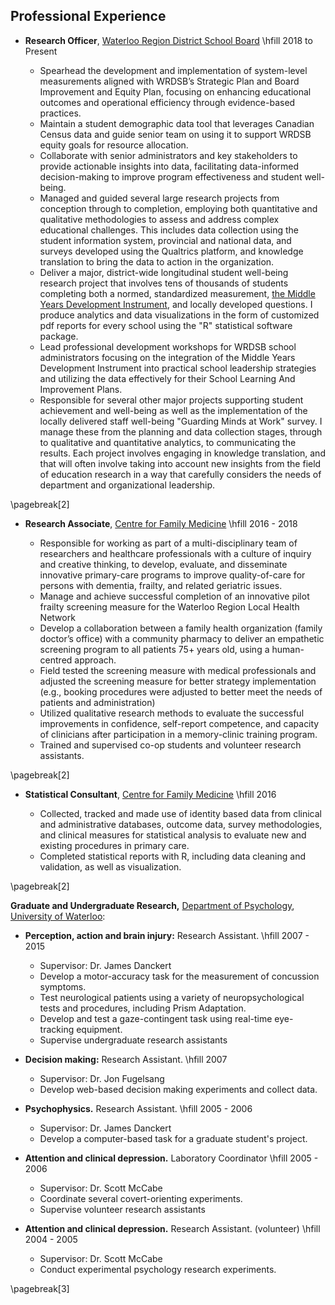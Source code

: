 ## Professional Experience

* **Research Officer**, [Waterloo Region District School Board](https://www.wrdsb.ca/about-the-wrdsb/research/) \hfill  2018 to Present

  + Spearhead the development and implementation of system-level measurements aligned with WRDSB’s Strategic Plan and Board Improvement and Equity Plan, focusing on enhancing educational outcomes and operational efficiency through evidence-based practices.
  + Maintain a student demographic data tool that leverages Canadian Census data and guide senior team on using it to support WRDSB equity goals for resource allocation.
  + Collaborate with senior administrators and key stakeholders to provide actionable insights into data, facilitating data-informed decision-making to improve program effectiveness and student well-being.
  + Managed and guided several large research projects from conception through to completion, employing both quantitative and qualitative methodologies to assess and address complex educational challenges. This includes data collection using the student information system, provincial and national data, and surveys developed using the Qualtrics platform, and knowledge translation to bring the data to action in the organization.
  + Deliver a major, district-wide longitudinal student well-being research project that involves tens of thousands of students completing both a normed, standardized measurement, [the Middle Years Development Instrument](https://earlylearning.ubc.ca/monitoring-system/mdi/mdi-overview/), and locally developed questions. I produce analytics and data visualizations in the form of customized pdf reports for every school using the "R" statistical software package.
  + Lead professional development workshops for WRDSB school administrators focusing on the integration of the Middle Years Development Instrument into practical school leadership strategies and utilizing the data effectively for their School Learning And Improvement Plans.
  + Responsible for several other major projects supporting student achievement and well-being as well as the implementation of the locally delivered staff well-being "Guarding Minds at Work" survey. I manage these from the planning and data collection stages, through to qualitative and quantitative analytics, to communicating the results. Each project involves engaging in knowledge translation, and that will often involve taking into account new insights from the field of education research in a way that carefully considers the needs of department and organizational leadership.

\pagebreak[2]

* **Research Associate**, [Centre for Family Medicine](https://family-medicine.ca/)  \hfill 2016 - 2018

  + Responsible for working as part of a multi-disciplinary team of researchers and healthcare professionals with a culture of inquiry and creative thinking, to develop, evaluate, and disseminate innovative primary-care programs to improve quality-of-care for persons with dementia, frailty, and related geriatric issues.
  + Manage and achieve successful completion of an innovative pilot frailty screening measure for the Waterloo Region Local Health Network
  + Develop a collaboration between a family health organization (family doctor’s office) with a community pharmacy to deliver an empathetic screening program to all patients 75+ years old, using a human-centred approach.
  + Field tested the screening measure with medical professionals and adjusted the screening measure for better strategy implementation (e.g., booking procedures were adjusted to better meet the needs of patients and administration)
  + Utilized qualitative research methods to evaluate the successful improvements in confidence, self-report competence, and capacity of clinicians after participation in a memory-clinic training program.
  + Trained and supervised co-op students and volunteer research assistants.

\pagebreak[2]

* **Statistical Consultant**, [Centre for Family Medicine](https://family-medicine.ca/)   \hfill 2016

  + Collected, tracked and made use of identity based data from clinical and administrative databases, outcome data, survey methodologies, and clinical measures for statistical analysis to evaluate new and existing procedures in primary care.
  + Completed statistical reports with R, including data cleaning and validation, as well as visualization.

\pagebreak[2]

**Graduate and Undergraduate Research,** [Department of
Psychology](http://psychology.uwaterloo.ca), [University of
Waterloo](http://www.uwaterloo.ca/):

* **Perception, action and brain injury:** Research Assistant.
    \hfill 2007 - 2015

  + Supervisor: Dr. James Danckert
  + Develop a motor-accuracy task for the measurement of concussion symptoms.
  + Test neurological patients using a variety of neuropsychological tests and procedures, including Prism Adaptation.
  + Develop and test a gaze-contingent task using real-time eye-tracking equipment.
  + Supervise undergraduate research assistants

* **Decision making:** Research Assistant. \hfill             2007

  + Supervisor: Dr. Jon Fugelsang
  + Develop web-based decision making experiments and collect data.

* **Psychophysics.** Research Assistant. \hfill               2005 - 2006

  + Supervisor: Dr. James Danckert
  + Develop a computer-based task for a graduate student's project.

* **Attention and clinical depression.** Laboratory Coordinator \hfill                 2005 - 2006

  + Supervisor: Dr. Scott McCabe
  + Coordinate several covert-orienting experiments.
  + Supervise volunteer research assistants

* **Attention and clinical depression.** Research Assistant. (volunteer) \hfill                    2004 - 2005

  + Supervisor: Dr. Scott McCabe
  + Conduct experimental psychology research experiments.

\pagebreak[3]
